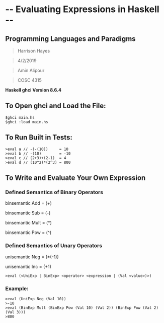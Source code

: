 # -- Evaluating Expressions in Haskell --

## Programming Languages and Paradigms

>Harrison Hayes

>4/2/2019

>Amin Alipour

>COSC 4315

**Haskell ghci Version 8.6.4**

## To Open ghci and Load the File:

    $ghci main.hs
    $ghci :load main.hs

## To Run Built in Tests:

    >eval a // -(-(10))     = 10
    >eval b // -(10)        = -10
    >eval c // (2+3)+(2-1)  = 4
    >eval d // (10^2)*(2^3) = 800

## To Write and Evaluate Your Own Expression 

### Defined Semantics of Binary Operators

binsemantic Add  = (+)

binsemantic Sub  = (-)

binsemantic Mult  = (*)

binsemantic Pow  = (^)

### Defined Semantics of Unary Operators

unisemantic Neg  = (*(-1))

unisemantic Inc  = (+1)

    >eval (<UniExp | BinExp> <operator> <expression | (Val <value>)>)

### Example:

    >eval (UniExp Neg (Val 10))
    >-10
    >eval (BinExp Mult (BinExp Pow (Val 10) (Val 2)) (BinExp Pow (Val 2) (Val 3)))
    >800
